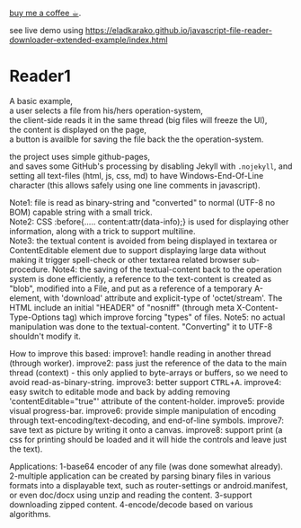 <a href="https://paypal.me/e1adkarak0/5">buy me a coffee ☕︎</a>.  

see live demo using https://eladkarako.github.io/javascript-file-reader-downloader-extended-example/index.html  

<h1>Reader1</h1>

A basic example,  
a user selects a file from his/hers operation-system,  
the client-side reads it in the same thread (big files will freeze the UI),  
the content is displayed on the page,  
a button is availble for saving the file back the the operation-system.

the project uses simple github-pages,  
and saves some GitHub's processing by disabling Jekyll with <code>.nojekyll</code>, and setting all text-files (html, js, css, md) to have Windows-End-Of-Line character (this allows safely using one line comments in javascript).


Note1: file is read as binary-string and "converted" to normal (UTF-8 no BOM) capable string with a small trick.  
Note2: CSS :before{..... content:attr(data-info);} is used for displaying other information, along with a trick to support multiline.  
Note3: the textual content is avoided from being displayed in textarea or ContentEditable element due to support displaying large data without making it trigger spell-check or other textarea related browser sub-procedure.
Note4: the saving of the textual-content back to the operation system is done efficiently, a reference to the text-content is created as "blob", modified into a File, and put as a reference of a temporary A-element, with 'download' attribute and explicit-type of 'octet/stream'. The HTML include an initial "HEADER" of "nosniff" (through meta X-Content-Type-Options tag) which improve forcing "types" of files. 
Note5: no actual manipulation was done to the textual-content. "Converting" it to UTF-8 shouldn't modify it.


How to improve this based:
improve1: handle reading in another thread (through worker).
improve2: pass just the reference of the data to the main thread (context) - this only applied to byte-arrays or buffers, so we need to avoid read-as-binary-string.
improve3: better support <kbd>CTRL</kbd>+<kbd>A</kbd>.
improve4: easy switch to editable mode and back by adding removing 'contentEditable="true"' attribute of the content-holder.
improve5: provide visual progress-bar.
improve6: provide simple manipulation of encoding through text-encoding/text-decoding, and end-of-line symbols.
improve7: save text as picture by writing it onto a canvas.
improve8: support print (a css for printing should be loaded and it will hide the controls and leave just the text).

Applications:
1-base64 encoder of any file (was done somewhat already).
2-multiple application can be created by parsing binary files in various formats into a displayable text, such as router-settings or android.manifest, or even doc/docx using unzip and reading the content.
3-support downloading zipped content.
4-encode/decode based on various algorithms.


